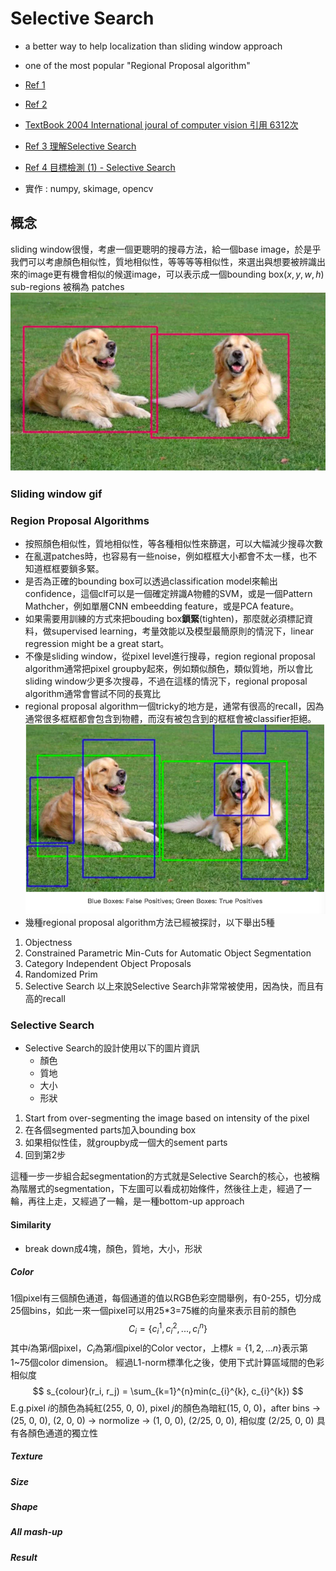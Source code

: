 # Selective Search
* a better way to help localization than sliding window approach 
* one of the most popular "Regional Proposal algorithm"
* [Ref 1](https://www.learnopencv.com/selective-search-for-object-detection-cpp-python/?fbclid=IwAR06cddw09dOkBNGWdFLhsytqnjDtFNISjmGfrZGtGR08OjEwXG7jK4lqb4)
* [Ref 2](https://github.com/AlpacaDB/selectivesearch)
* [TextBook 2004 International joural of computer vision 引用 6312次](http://cs.brown.edu/people/pfelzens/papers/seg-ijcv.pdf)
* [Ref 3 理解Selective Search](https://zhuanlan.zhihu.com/p/39927488)
* [Ref 4 目標檢測 (1) - Selective Search](https://zhuanlan.zhihu.com/p/27467369)

* 實作 : numpy, skimage, opencv

## 概念
sliding window很慢，考慮一個更聰明的搜尋方法，給一個base image，於是乎我們可以考慮顏色相似性，質地相似性，等等等等相似性，來選出與想要被辨識出來的image更有機會相似的候選image，可以表示成一個bounding box$(x, y, w, h)$
sub-regions 被稱為 patches
<img src='./images/selective_search_1.png'></img>

### Sliding window gif

### Region Proposal Algorithms
* 按照顏色相似性，質地相似性，等各種相似性來篩選，可以大幅減少搜尋次數
* 在亂選patches時，也容易有一些noise，例如框框大小都會不太一樣，也不知道框框要鎖多緊。
* 是否為正確的bounding box可以透過classification model來輸出confidence，這個clf可以是一個確定辨識A物體的SVM，或是一個Pattern Mathcher，例如單層CNN embeedding feature，或是PCA feature。
* 如果需要用訓練的方式來把bouding box**鎖緊**(tighten)，那麼就必須標記資料，做supervised learning，考量效能以及模型最簡原則的情況下，linear regression might be a great start。
* 不像是sliding window，從pixel level進行搜尋，region regional proposal algorithm通常把pixel groupby起來，例如類似顏色，類似質地，所以會比sliding window少更多次搜尋，不過在這樣的情況下，regional proposal algorithm通常會嘗試不同的長寬比
* regional proposal algorithm一個tricky的地方是，通常有很高的recall，因為通常很多框框都會包含到物體，而沒有被包含到的框框會被classifier拒絕。
<img src='./images/selective_search_2.png'></img>
* 幾種regional proposal algorithm方法已經被探討，以下舉出5種

1. Objectness
2. Constrained Parametric Min-Cuts for Automatic Object Segmentation
3. Category Independent Object Proposals
4. Randomized Prim
5. Selective Search
以上來說Selective Search非常常被使用，因為快，而且有高的recall

### Selective Search
* Selective Search的設計使用以下的圖片資訊
  * 顏色
  * 質地
  * 大小
  * 形狀

1. Start from over-segmenting the image based on intensity of the pixel
2. 在各個segmented parts加入bounding box
3. 如果相似性佳，就groupby成一個大的sement parts
4. 回到第2步

這種一步一步組合起segmentation的方式就是Selective Search的核心，也被稱為階層式的segmentation，下左圖可以看成初始條件，然後往上走，經過了一輪，再往上走，又經過了一輪，是一種bottom-up approach

#### Similarity
* break down成4塊，顏色，質地，大小，形狀

##### Color
1個pixel有三個顏色通道，每個通道的值以RGB色彩空間舉例，有0-255，切分成25個bins，如此一來一個pixel可以用25*3=75維的向量來表示目前的顏色
$$
C_i = \{c_{i}^{1},c_{i}^{2}, ..., c_{i}^{n}\}
$$
其中$i$為第$i$個pixel，$C_{i}$為第$i$個pixel的Color vector，上標$k=\{1, 2, ...n\}$表示第1~75個color dimension。
經過L1-norm標準化之後，使用下式計算區域間的色彩相似度
$$
s_{colour}(r_i, r_j) = \sum_{k=1}^{n}min(c_{i}^{k}, c_{i}^{k})
$$
E.g.pixel $i$的顏色為純紅(255, 0, 0), pixel $j$的顏色為暗紅(15, 0, 0)，after bins -> (25, 0, 0), (2, 0, 0) -> normolize -> (1, 0, 0), (2/25, 0, 0), 相似度 (2/25, 0, 0)
具有各顏色通道的獨立性

##### Texture

##### Size

##### Shape

##### All mash-up

##### Result